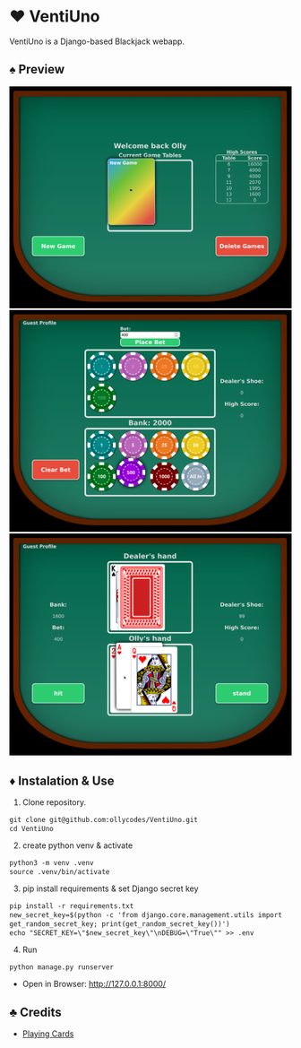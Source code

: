 # ❤️ VentiUno

VentiUno is a Django-based Blackjack webapp.

## ♠️ Preview
![Profile Preview Image](https://github.com/ollycodes/VentiUno/raw/main/blackjack/static/img/new_game.png)
![Betting Preview Image](https://github.com/ollycodes/VentiUno/raw/main/blackjack/static/img/bet.png)
![Game Preview Image](https://github.com/ollycodes/VentiUno/raw/main/blackjack/static/img/hand.png)

## ♦️ Instalation & Use
1. Clone repository.
```shell
git clone git@github.com:ollycodes/VentiUno.git
cd VentiUno
```

2. create python venv & activate
```shell
python3 -m venv .venv
source .venv/bin/activate
```

3. pip install requirements & set Django secret key
```shell
pip install -r requirements.txt
new_secret_key=$(python -c 'from django.core.management.utils import get_random_secret_key; print(get_random_secret_key())')  
echo "SECRET_KEY=\"$new_secret_key\"\nDEBUG=\"True\"" >> .env
```

4. Run
```shell
python manage.py runserver
```
- Open in Browser: http://127.0.0.1:8000/

## ♣️ Credits
- [Playing Cards](https://tekeye.uk/playing_cards/svg-playing-cards)
